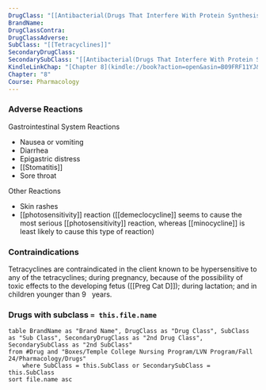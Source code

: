 ```yaml
---
DrugClass: "[[Antibacterial(Drugs That Interfere With Protein Synthesis)]]"
BrandName: 
DrugClassContra: 
DrugClassAdverse: 
SubClass: "[[Tetracyclines]]"
SecondaryDrugClass: 
SecondarySubClass: "[[Antibacterial(Drugs That Interfere With Protein Synthesis)]]"
KindleLinkChap: "[Chapter 8](kindle://book?action=open&asin=B09FRF11YJ&location=4155)"
Chapter: "8"
Course: Pharmacology
---
```

### Adverse Reactions 
Gastrointestinal System Reactions 
- Nausea or vomiting 
- Diarrhea 
- Epigastric distress 
- [[Stomatitis]]
- Sore throat

Other Reactions 
- Skin rashes 
- [[photosensitivity]] reaction ([[demeclocycline]] seems to cause the most serious [[photosensitivity]] reaction, whereas [[minocycline]] is least likely to cause this type of reaction)

### Contraindications
Tetracyclines are contraindicated in the client known to be hypersensitive to any of the tetracyclines; during pregnancy, because of the possibility of toxic effects to the developing fetus ([[Preg Cat D]]); during lactation; and in children younger than 9   years.

### Drugs with subclass `= this.file.name`
```dataview
table BrandName as "Brand Name", DrugClass as "Drug Class", SubClass as "Sub Class", SecondaryDrugClass as "2nd Drug Class", SecondarySubClass as "2nd SubClass"
from #Drug and "Boxes/Temple College Nursing Program/LVN Program/Fall 24/Pharmacology/Drugs" 
	where SubClass = this.SubClass or SecondarySubClass = this.SubClass
sort file.name asc
```
